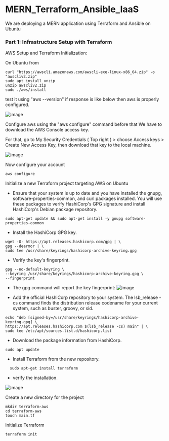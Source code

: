 # MERN_Terraform_Ansible_IaaS
We are deploying a MERN application using Terraform and Ansible on Ubuntu

### Part 1: Infrastructure Setup with Terraform

  AWS Setup and Terraform Initialization:

On Ubuntu from
```
curl "https://awscli.amazonaws.com/awscli-exe-linux-x86_64.zip" -o "awscliv2.zip"
sudo apt install unzip
unzip awscliv2.zip
sudo ./aws/install
```
test it using "aws --version" if response is like below then aws is properly configured.

![image](https://github.com/Sthatikonda8161/MERN_Terraform_Ansible_IaaS/assets/136583514/51ba2891-aec2-4ed7-ad0f-10b542134502)


Configure aws using the "aws configure" command before that We have to download the AWS Console access key.

For that, go to My Security Credentials ( Top right ) > choose Access keys > Create New Access Key, then download that key to the local machine.

![image](https://github.com/Sthatikonda8161/MERN_Terraform_Ansible_IaaS/assets/136583514/3ceb798d-64ac-4e7a-8bf2-83aaa960ef69)

Now configure your account 
```
aws configure
```
Initialize a new Terraform project targeting AWS on Ubuntu

  - Ensure that your system is up to date and you have installed the gnupg, software-properties-common, and curl packages installed. You will use these packages to verify HashiCorp's GPG signature and install HashiCorp's Debian package repository.

```
sudo apt-get update && sudo apt-get install -y gnupg software-properties-common
```

 - Install the HashiCorp GPG key.
```
wget -O- https://apt.releases.hashicorp.com/gpg | \
gpg --dearmor | \
sudo tee /usr/share/keyrings/hashicorp-archive-keyring.gpg

```
- Verify the key's fingerprint.
```
gpg --no-default-keyring \
--keyring /usr/share/keyrings/hashicorp-archive-keyring.gpg \
--fingerprint

```
- The gpg command will report the key fingerprint:
![image](https://github.com/Sthatikonda8161/MERN_Terraform_Ansible_IaaS/assets/136583514/79190b9b-9af0-40a0-bc18-c7aaad992a22)

  
- Add the official HashiCorp repository to your system. The lsb_release -cs command finds the distribution release codename for your current system, such as buster, groovy, or sid.
```
echo "deb [signed-by=/usr/share/keyrings/hashicorp-archive-keyring.gpg] \
https://apt.releases.hashicorp.com $(lsb_release -cs) main" | \
sudo tee /etc/apt/sources.list.d/hashicorp.list

```  
- Download the package information from HashiCorp.
```
sudo apt update
```
- Install Terraform from the new repository.
```
  sudo apt-get install terraform
```
 - verify the installation.
   
![image](https://github.com/Sthatikonda8161/MERN_Terraform_Ansible_IaaS/assets/136583514/2a6f3257-64a7-4cc0-92fb-99cf4528cd1b)

 
Create a new directory for the project
```
mkdir terraform-aws
cd terraform-aws
touch main.tf
```
Initialize Terraform
```
terraform init
```


